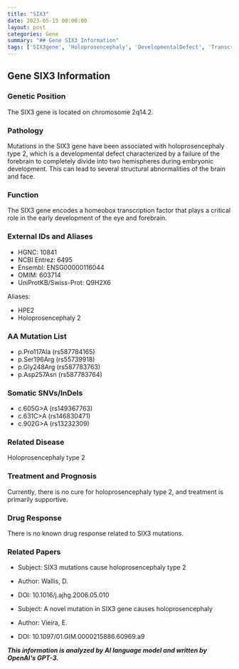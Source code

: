 ```yaml
---
title: "SIX3"
date: 2023-05-15 00:00:00
layout: post
categories: Gene
summary: "## Gene SIX3 Information"
tags: ['SIX3gene', 'Holoprosencephaly', 'DevelopmentalDefect', 'TranscriptionFactor', 'EyeDevelopment', 'ForebrainDevelopment', 'Mutation', 'SupportiveTreatment']
---
```


## Gene SIX3 Information

### Genetic Position
The SIX3 gene is located on chromosome 2q14.2.

### Pathology
Mutations in the SIX3 gene have been associated with holoprosencephaly type 2, which is a developmental defect characterized by a failure of the forebrain to completely divide into two hemispheres during embryonic development. This can lead to several structural abnormalities of the brain and face.

### Function
The SIX3 gene encodes a homeobox transcription factor that plays a critical role in the early development of the eye and forebrain.

### External IDs and Aliases
- HGNC: 10841
- NCBI Entrez: 6495
- Ensembl: ENSG00000116044
- OMIM: 603714
- UniProtKB/Swiss-Prot: Q9H2X6

Aliases:
- HPE2
- Holoprosencephaly 2

### AA Mutation List
- p.Pro117Ala (rs587784165)
- p.Ser196Arg (rs55739918)
- p.Gly248Arg (rs587783763)
- p.Asp257Asn (rs587783764)

### Somatic SNVs/InDels
- c.605G>A (rs149367763)
- c.631C>A (rs146830471)
- c.902G>A (rs13232309)

### Related Disease
Holoprosencephaly type 2

### Treatment and Prognosis
Currently, there is no cure for holoprosencephaly type 2, and treatment is primarily supportive.

### Drug Response
There is no known drug response related to SIX3 mutations.

### Related Papers
- Subject: SIX3 mutations cause holoprosencephaly type 2
- Author: Wallis, D.
- DOI: 10.1016/j.ajhg.2006.05.010

- Subject: A novel mutation in SIX3 gene causes holoprosencephaly
- Author: Vieira, E.
- DOI: 10.1097/01.GIM.0000215886.60969.a9

**_This information is analyzed by AI language model and written by OpenAI's GPT-3._**